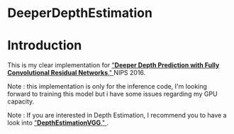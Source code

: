# DeeperDepthEstimation

# Introduction 
This is my clear implementation for ["**Deeper Depth Prediction with Fully Convolutional Residual Networks**," 
](https://arxiv.org/pdf/1606.00373.pdf) NIPS 2016.

Note : this implementation is only for the inference code, I'm looking forward to training this model but i have some issues regarding my GPU capacity.

Note : 
If you are interested in Depth Estimation, I recommend you to have a look into ["**DepthEstimationVGG**," 
](https://github.com/MahmoudSelmy/DepthEstimationVGG/blob/master/README.md).
